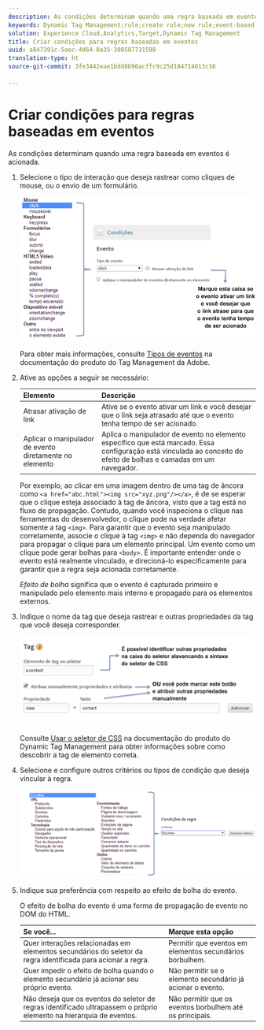 ```yaml
---
description: As condições determinam quando uma regra baseada em eventos é acionada.
keywords: Dynamic Tag Management;rule;create rule;new rule;event-based rule;delay link activation;apply event handler directly to element;bubbling;event bubbling
solution: Experience Cloud,Analytics,Target,Dynamic Tag Management
title: Criar condições para regras baseadas em eventos
uuid: a847391c-5aec-4d64-8a35-388587731598
translation-type: ht
source-git-commit: 3fe3442eae1bdd8b90acffc9c25d184714613c16

---
```



# Criar condições para regras baseadas em eventos

As condições determinam quando uma regra baseada em eventos é acionada.

1. Selecione o tipo de interação que deseja rastrear como cliques de mouse, ou o envio de um formulário.

   ![](assets/condition-event-based.png)

   Para obter mais informações, consulte [Tipos de eventos](https://docs.adobe.com/content/help/pt-BR/dtm/using/resources/rules/t-rules-event-conditions.html) na documentação do produto do Tag Management da Adobe.

1. Ative as opções a seguir se necessário:

   | Elemento | Descrição |
   |--- |--- |
   | Atrasar ativação de link | Ative se o evento ativar um link e você desejar que o link seja atrasado até que o evento tenha tempo de ser acionado. |
   | Aplicar o manipulador de evento diretamente no elemento | Aplica o manipulador de evento no elemento específico que está marcado. Essa configuração está vinculada ao conceito do efeito de bolhas e camadas em um navegador. |

   Por exemplo, ao clicar em uma imagem dentro de uma tag de âncora como `<a href="abc.html"><img src="xyz.png"/></a>`, é de se esperar que o clique esteja associado à tag de âncora, visto que a tag está no fluxo de propagação. Contudo, quando você inspeciona o clique nas ferramentas do desenvolvedor, o clique pode na verdade afetar somente a tag `<img>`. Para garantir que o evento seja manipulado corretamente, associe o clique à tag `<img>` e não dependa do navegador para propagar o clique para um elemento principal. Um evento como um clique pode gerar bolhas para `<body>`. É importante entender onde o evento está realmente vinculado, e direcioná-lo especificamente para garantir que a regra seja acionada corretamente.

   *Efeito de bolha* significa que o evento é capturado primeiro e manipulado pelo elemento mais interno e propagado para os elementos externos.

1. Indique o nome da tag que deseja rastrear e outras propriedades da tag que você deseja corresponder.

   ![](assets/condition-event-based2.png)

   Consulte [Usar o seletor de CSS](https://docs.adobe.com/content/help/pt-BR/dtm/using/resources/rules/t-rules-event-conditions.html#concept_DDF500DCB8214658AEDECDE69ED1D4AF) na documentação do produto do Dynamic Tag Management para obter informações sobre como descobrir a tag de elemento correta.

1. Selecione e configure outros critérios ou tipos de condição que deseja vincular à regra.

   ![](assets/condition-event-based3.png)

1. Indique sua preferência com respeito ao efeito de bolha do evento.

   O efeito de bolha do evento é uma forma de propagação de evento no DOM do HTML.

   | Se você... | Marque esta opção |
   |--- |--- |
   | Quer interações relacionadas em elementos secundários do seletor da regra identificada para acionar a regra. | Permitir que eventos em elementos secundários borbulhem. |
   | Quer impedir o efeito de bolha quando o elemento secundário já acionar seu próprio evento. | Não permitir se o elemento secundário já acionar o evento. |
   | Não deseja que os eventos do seletor de regras identificado ultrapassem o próprio elemento na hierarquia de eventos. | Não permitir que os eventos borbulhem até os principais. |
